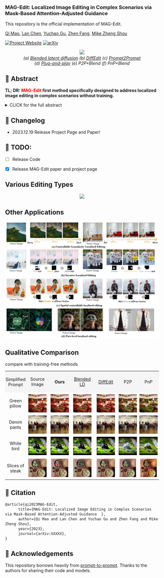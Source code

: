 ### MAG-Edit: Localized Image Editing in Complex Scenarios via Mask-Based Attention-Adjusted Guidance  

This repository is the official implementation of MAG-Edit.

[Qi Mao](https://sites.google.com/view/qi-mao/), [Lan Chen](), [Yuchao Gu](https://ycgu.site/), [Zhen Fang](), [Mike Zheng Shou](https://sites.google.com/view/showlab)


[![Project Website](https://img.shields.io/badge/Project-Website-orange
)](https://orannue.github.io/MAG-Edit/)
[![arXiv](https://img.shields.io/badge/arXiv-XXXXX-red
)]()

<p align="center">
<img src="assets/teaser.png"width="1060px"/>  
<br>
<em> (a) <a href="https://github.com/omriav/blended-latent-diffusion">Blended latent diffusion</a>  (b) <a href="https://arxiv.org/abs/2210.11427">DiffEdit</a>  (c) <a href="https://github.com/google/prompt-to-prompt">Prompt2Prompt</a> <br> 
(d)  <a href="https://github.com/MichalGeyer/plug-and-play">Plug-and-play</a>  (e) P2P+Blend (f) PnP+Blend</em>
</p>

## :bookmark: Abstract
<b>TL; DR: <font color="red">MAG-Edit</font> first method specifically designed to
address localized image editing in complex scenarios without training.</b>

<details><summary>CLICK for the full abstract</summary>
Recent diffusion-based image editing approaches have exhibited impressive editing capabilities in images with simple compositions. However, localized editing in complex scenarios has not been well-studied in the literature, despite its growing real-world demands. Existing mask-based inpainting methods fall short of retaining the underlying structure within the edit region. Meanwhile, mask-free attention-based methods often exhibit editing leakage and misalignment in more complex compositions. In this work, we develop MAG-Edit, a training-free, inference-stage optimization method, which enables localized image editing in complex scenarios. In particular, MAG-Edit optimizes the noise latent feature in diffusion models by maximizing two mask-based cross-attention constraints of the edit token, which in turn gradually enhances the local alignment with the desired prompt. Extensive quantitative and qualitative experiments demonstrate the effectiveness of our method in achieving both text alignment and structure preservation for localized editing within complex scenarios.
</details>

## :pencil: Changelog
- 2023.12.19 Release Project Page and Paper!
## :date: TODO:

- [ ] Release Code
- [x] Release MAG-Edit paper and project page


<p align="center">
<h2> Various Editing Types </h2>
<p align="center">
<img src="assets/editing_types.png"/>  
</p>

<h2> Other Applications</h2>  
<p align="center">
<img src="assets/other_apps.jpg"/>  
<br>

<h2> Qualitative Comparison </h2>
compare with training-free methods
<p align="center">
  <table align="center"   style="text-align:center;">
    <tr style="background-color: #F5F5F5">
      <td align="center" style="width: 70px; height:70px;padding:0;" >
       Simplified <br>Prompt
      </td>
      <td align="center">
       Source <br> Image
      </td>
      <td  align="center">
        <b>Ours</b>
      </td>
      <td align="center">
       <a href="https://github.com/omriav/blended-latent-diffusion">Blended <br> LD</a>
      </td>
      <td  align="center">
      <a href="https://arxiv.org/abs/2210.11427">DiffEdit</a>
      </td>
      <td  align="center">
      <a herf="https://github.com/google/prompt-to-prompt">P2P</a>
      </td>
      <td  align="center">
      <a herf="https://github.com/MichalGeyer/plug-and-play">PnP</a>
      </td>
    </tr>
    <tr>
      <td style="width: 70px; height:70px;padding:0;" align="center">
        Green <br>pillow
      </td>
      <td style="width: 70px; height:70px;padding:0;" align="center">
        <img src="assets/compare/training-free/1/source.png" style="width: 60px; height: 60px;margin:0;padding=0;vertical-align:middle;" hspace="0" vspace="0">
      </td>
      <td style="width:70px; height: 70px;padding:0;" align="center">
        <img src="assets/compare/training-free/1/ours.png" style="width: 60px; height: 60px;margin:0;padding=0;vertical-align:middle;" hspace="0" vspace="0">
      </td>
      <td style="width: 70px; height: 70px;padding:0;" align="center">
        <img src="assets/compare/training-free/1/blended.png" style="width: 60px; height: 60px;margin:0;padding=0;vertical-align:middle;" hspace="0" vspace="0">
      </td>          
      <td style="width: 70px; height: 70px;padding:0;" align="center">
        <img src="assets/compare/training-free/1/diffedit.png" style="width: 60px; height: 60px;margin:0;padding=0;vertical-align:middle;" hspace="0" vspace="0">
      </td>
      <td style="width: 70px; height: 70px;padding:0;" align="center">
        <img src="assets/compare/training-free/1/p2p.png" style="width: 60px; height: 60px;margin:0;padding=0;vertical-align:middle;" hspace="0" vspace="0">
      </td>      
      <td style="width: 70px; height: 70px;padding:0;" align="center">
        <img src="assets/compare/training-free/1/pnp.png" style="width: 60px; height: 60px;margin:0;padding=0;vertical-align:middle;" hspace="0" vspace="0">
      </td>     
    </tr>
    <tr>
      <td style="width: 70px; height:70px;padding:0;" align="center">
        Denim <br>pants
      </td>
      <td style="width: 70px; height:70px;padding:0;" align="center">
        <img src="assets/compare/training-free/2/source.png" style="width: 60px; height: 60px;margin:0;padding=0;vertical-align:middle;" hspace="0" vspace="0">
      </td>
      <td style="width:70px; height: 70px;padding:0;" align="center">
        <img src="assets/compare/training-free/2/ours.png" style="width: 60px; height: 60px;margin:0;padding=0;vertical-align:middle;" hspace="0" vspace="0">
      </td>
      <td style="width: 70px; height: 70px;padding:0;" align="center">
        <img src="assets/compare/training-free/2/blended.png" style="width: 60px; height: 60px;margin:0;padding=0;vertical-align:middle;" hspace="0" vspace="0">
      </td>          
      <td style="width: 70px; height: 70px;padding:0;" align="center">
        <img src="assets/compare/training-free/2/diffedit.png" style="width: 60px; height: 60px;margin:0;padding=0;vertical-align:middle;" hspace="0" vspace="0">
      </td>
      <td style="width: 70px; height: 70px;padding:0;" align="center">
        <img src="assets/compare/training-free/2/p2p.png" style="width: 60px; height: 60px;margin:0;padding=0;vertical-align:middle;" hspace="0" vspace="0">
      </td>      
      <td style="width: 70px; height: 70px;padding:0;" align="center">
        <img src="assets/compare/training-free/2/pnp.png" style="width: 60px; height: 60px;margin:0;padding=0;vertical-align:middle;" hspace="0" vspace="0">
      </td>     
    </tr>
    <tr>
      <td style="width: 70px; height:70px;padding:0;" align="center">
        White <br>bird
      </td>
      <td style="width: 70px; height:70px;padding:0;" align="center">
        <img src="assets/compare/training-free/3/source.png" style="width: 60px; height: 60px;margin:0;padding=0;vertical-align:middle;" hspace="0" vspace="0">
      </td>
      <td style="width:70px; height: 70px;padding:0;" align="center">
        <img src="assets/compare/training-free/3/ours.png" style="width: 60px; height: 60px;margin:0;padding=0;vertical-align:middle;" hspace="0" vspace="0">
      </td>
      <td style="width: 70px; height: 70px;padding:0;" align="center">
        <img src="assets/compare/training-free/3/blended.png" style="width: 60px; height: 60px;margin:0;padding=0;vertical-align:middle;" hspace="0" vspace="0">
      </td>          
      <td style="width: 70px; height: 70px;padding:0;" align="center">
        <img src="assets/compare/training-free/3/diffedit.png" style="width: 60px; height: 60px;margin:0;padding=0;vertical-align:middle;" hspace="0" vspace="0">
      </td>
      <td style="width: 70px; height: 70px;padding:0;" align="center">
        <img src="assets/compare/training-free/3/p2p.png" style="width: 60px; height: 60px;margin:0;padding=0;vertical-align:middle;" hspace="0" vspace="0">
      </td>      
      <td style="width: 70px; height: 70px;padding:0;" align="center">
        <img src="assets/compare/training-free/3/pnp.png" style="width: 60px; height: 60px;margin:0;padding=0;vertical-align:middle;" hspace="0" vspace="0">
      </td>     
    </tr>
    <tr>
      <td style="width: 70px; height:70px;padding:0;" align="center">
        Slices of <br>steak
      </td>
      <td style="width: 70px; height:70px;" align="center">
        <img src="assets/compare/training-free/4/source.png" style="width: 60px; height: 60px;margin:0;padding=0;vertical-align:middle;" hspace="0" vspace="0">
      </td>
      <td style="width:70px; height: 70px;" align="center">
        <img src="assets/compare/training-free/4/ours.png" style="width: 60px; height: 60px;margin:0;padding=0;vertical-align:middle;" hspace="0" vspace="0">
      </td>
      <td style="width: 70px; height: 70px;" align="center">
        <img src="assets/compare/training-free/4/blended.png" style="width: 60px; height: 60px;margin:0;padding=0;vertical-align:middle;" hspace="0" vspace="0">
      </td>          
      <td style="width: 70px; height: 70px;" align="center">
        <img src="assets/compare/training-free/4/diffedit.png" style="width: 60px; height: 60px;margin:0;padding=0;vertical-align:middle;" hspace="0" vspace="0">
      </td>
      <td style="width: 70px; height: 70px;" align="center">
        <img src="assets/compare/training-free/4/p2p.png" style="width: 60px; height: 60px;margin:0;padding=0;vertical-align:middle;" hspace="0" vspace="0">
      </td>      
      <td style="width: 70px; height: 70px;" align="center">
        <img src="assets/compare/training-free/4/pnp.png" style="width: 60px; height: 60px;margin:0;padding=0;vertical-align:middle;" hspace="0" vspace="0">
      </td>     

  </table>





<!--
<font size=4>Comparison with <a href="https://github.com/omriav/blended-latent-diffusion">Blended LD</a> and <a href="https://arxiv.org/abs/2210.11427">DiffEdit</a></font>
</p>
<p align="center">
<img src="assets/qualitative_cmp/mask.png"/>  
</p>
<p align="center">
<font size=4>Comparison with <a href="https://github.com/google/prompt-to-prompt">P2P</a> and <a href="https://github.com/MichalGeyer/plug-and-play">PnP</a></font>
</p>
<p align="center">
<img src="assets/qualitative_cmp/p2ppnp.png"/>  
</p>
<p align="center">
<font size=4>Comparison with <a href="https://github.com/timothybrooks/instruct-pix2pix">InstructPix2Pix</a> and <a href="https://github.com/OSU-NLP-Group/MagicBrush">MagicBrush</a></font>
</p>
<p align="center">
<img src="assets/qualitative_cmp/instructimagic.png"/>  
</p>
<h3> Various Editing Scenarios </h3>
<p align="center">
<img src="assets/editing_scenarios.png"/>  
</p>
-->



## :triangular_flag_on_post: Citation 

```
@article{qi2023MAG-Edit,
      title={MAG-Edit: Localized Image Editing in Complex Scenarios via Mask-Based Attention-Adjusted Guidance  }, 
      author={Qi Mao and Lan Chen and Yuchao Gu and Zhen Fang and Mike Zheng Shou},
      year={2023},
      journal={arXiv:XXXXX},
}
``` 


## :revolving_hearts: Acknowledgements

This repository borrows heavily from [prompt-to-prompt](https://github.com/google/prompt-to-prompt/). Thanks to the authors for sharing their code and models.




